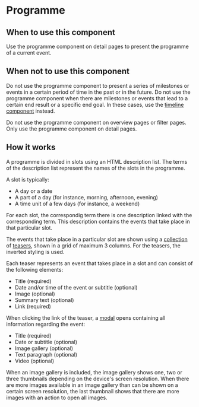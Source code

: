 # Programme

## When to use this component

Use the programme component on detail pages to present the programme of a current event.

## When not to use this component

Do not use the programme component to present a series of milestones or events in a certain period of time in the past or in the future. Do not use the programme component when there are milestones or events that lead to a certain end result or a specific end goal. In these cases, use the <a href="{{path './timeline.html'}}">timeline component</a> instead.

Do not use the programme component on overview pages or filter pages. Only use the programme component on detail pages.

## How it works

A programme is divided in slots using an HTML description list. The terms of the description list represent the names of the slots in the programme.

A slot is typically:

* A day or a date
* A part of a day (for instance, morning, afternoon, evening)
* A time unit of a few days (for instance, a weekend)

For each slot, the correspondig term there is one description linked with the corresponding term. This description contains the events that take place in that particular slot.

The events that take place in a particular slot are shown using a <a href="{{path './collection.html'}}">collection</a> of <a href="{{path './teaser.html'}}">teasers</a>, shown in a grid of maximum 3 columns. For the teasers, the inverted styling is used.

Each teaser represents an event that takes place in a slot and can consist of the following elements:

* Title (required)
* Date and/or time of the event or subtitle (optional)
* Image (optional)
* Summary text (optional)
* Link (required)

When clicking the link of the teaser, a <a href="{{path './modal.html'}}">modal</a> opens containing all information regarding the event:

* Title (required)
* Date or subtitle (optional)
* Image gallery (optional)
* Text paragraph (optional)
* Video (optional)

When an image gallery is included, the image gallery shows one, two or three thumbnails depending on the device's screen resolution. When there are more images available in an image gallery than can be shown on a certain screen resolution, the last thumbnail shows that there are more images with an action to open all images.
